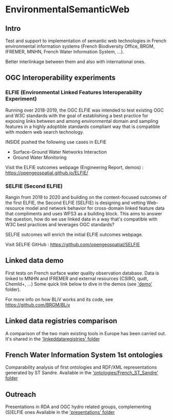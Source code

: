 # EnvironmentalSemanticWeb

## Intro
Test and support to implementation of semantic web technologies in French environmental information systems (French Biodiversity Office, BRGM, IFREMER, MNHN, French Water Information System, ...). 

Better interlinkage between them and also with international ones.

## OGC Interoperability experiments
### ELFIE (Environmental Linked Features Interoperability Experiment) 
Running over 2018-2019, the OGC ELFIE was intended to test existing OGC and W3C standards with the goal of establishing a best practice for exposing links between and among environmental domain and sampling features in a highly adoptible standards compliant way that is compatible with modern web search technology.

INSIDE pushed the following use cases in ELFIE 
- Surface-Ground Water Networks Interaction
- Ground Water Monitoring
  
Visit the ELFIE outcomes webpage (Engineering Report, demos)  : https://opengeospatial.github.io/ELFIE/

### SELFIE (Second ELFIE)
Rangin from 2019 to 2020 and building on the content-focused outcomes of the first ELFIE, the Second ELFIE (SELFIE) is designing and vetting Web-resource model and network behavior for cross-domain linked feature data that compliments and uses WFS3 as a building block. This aims to answer the question, how do we use linked data in a way that's compatible with W3C best practices and leverages OGC standards? 

SELFIE outcomes will enrich the initial ELFIE outcomes webpage.

Visit SELFIE GitHub : https://github.com/opengeospatial/SELFIE

## Linked data demo
First tests on French surface water quality observation database.
Data is linked to MNHN and IFREMER and external resources (CSIRO, qudt, ChemId+, ...)
Some quick link below to dive in the demos (see ['demo'](https://github.com/INSIDE-information-systems/EnvironmentalSemanticWeb/tree/master/demos) folder).

For more info on how BLiV works and its code, see https://github.com/BRGM/BLiv 

## Linked data registries comparison
A comparison of the two main existing tools in Europe has been carried out.
It's shared in the ['linkeddataregistries' folder]( https://github.com/INSIDE-information-systems/EnvironmentalSemanticWeb/tree/master/linkeddataregistries)

## French Water Information System 1st ontologies
Comparability analysis of first ontologies and RDF/XML representations generated by ST Sandre.
Available in the ['ontologies/French_ST_Sandre' folder](https://github.com/INSIDE-information-systems/EnvironmentalSemanticWeb/tree/master/ontologies/French_ST_Sandre)

## Outreach
Presentations in RDA and OGC hydro related groups, complementing (S)ELFIE ones
Available in the ['presentations' folder](https://github.com/INSIDE-information-systems/EnvironmentalSemanticWeb/tree/master/presentations)